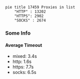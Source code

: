 
```mermaid
pie title 17459 Proxies in list
    "HTTP" : 13202
    "HTTPS": 2902
    "SOCKS" : 2674
```

### Some Info
#### Average Timeout

- mixed: 3.4s
- http: 1.6s
- https: 7.7s
- socks: 6.5s